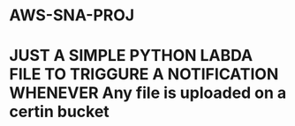 # AWS-SNA-PROJ
# JUST A SIMPLE PYTHON LABDA FILE TO TRIGGURE A NOTIFICATION WHENEVER Any file is uploaded on a certin bucket 
